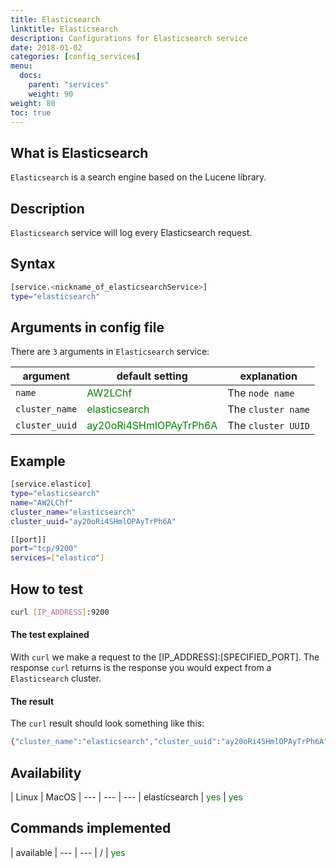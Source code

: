 ```yaml
---
title: Elasticsearch
linktitle: Elasticsearch
description: Configurations for Elasticsearch service
date: 2018-01-02
categories: [config_services]
menu:
  docs:
    parent: "services"
    weight: 90
weight: 80
toc: true
---
```

## What is Elasticsearch

`Elasticsearch` is a search engine based on the Lucene library.

## Description

`Elasticsearch` service will log every Elasticsearch request.

## Syntax

```bash
[service.<nickname_of_elasticsearchService>]
type="elasticsearch"
```


## Arguments in config file

There are `3` arguments in `Elasticsearch` service:

 argument  | default setting | explanation
  ---  | --- | ---
`name` |  <span style="color:green">AW2LChf</span> | The `node name`
`cluster_name` | <span style="color:green">elasticsearch</span> | The `cluster name`
`cluster_uuid` | <span style="color:green">ay20oRi4SHmlOPAyTrPh6A</span> | The `cluster UUID`




## Example

```bash
[service.elastico]
type="elasticsearch"
name="AW2LChf"
cluster_name="elasticsearch"
cluster_uuid="ay20oRi4SHmlOPAyTrPh6A"

[[port]]
port="tcp/9200"
services=["elastico"]
```

## How to test

```bash
curl [IP_ADDRESS]:9200
```

#### The test explained
With `curl` we make a request to the [IP_ADDRESS]:[SPECIFIED_PORT]. The response `curl` returns is the response you would expect from a `Elasticsearch` cluster.

#### The result
The `curl` result should look something like this:
```bash
{"cluster_name":"elasticsearch","cluster_uuid":"ay20oRi4SHmlOPAyTrPh6A","name":"AW2LChf","tagline":"You Know, for Search","version":{"build_date":"2017-05-29T16:05:51.443Z","build_hash":"2cfe0df","build_snapshot":false,"lucene_version":"6.5.1","number":"5.4.1"}}
```

## Availability

 | Linux | MacOS |
--- | --- | --- |
elasticsearch | <span style="color:green">yes</span> | <span style="color:green">yes</span>



## Commands implemented

 | available |
 --- | --- |
/ | <span style="color:green">yes</span>
